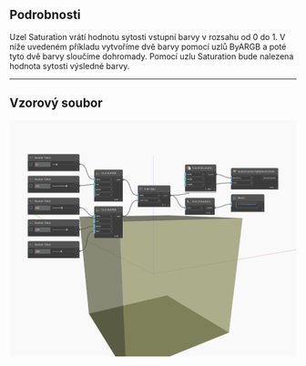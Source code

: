 ## Podrobnosti
Uzel Saturation vrátí hodnotu sytosti vstupní barvy v rozsahu od 0 do 1. V níže uvedeném příkladu vytvoříme dvě barvy pomocí uzlů ByARGB a poté tyto dvě barvy sloučíme dohromady. Pomocí uzlu Saturation bude nalezena hodnota sytosti výsledné barvy.
___
## Vzorový soubor

![Saturation](./DSCore.Color.Saturation_img.jpg)


